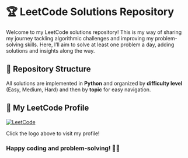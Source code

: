 # 🏆 LeetCode Solutions Repository

Welcome to my LeetCode solutions repository! This is my way of sharing my journey tackling algorithmic challenges and improving my problem-solving skills. Here, I’ll aim to solve at least one problem a day, adding solutions and insights along the way.

## 📘 Repository Structure

All solutions are implemented in **Python** and organized by **difficulty level** (Easy, Medium, Hard) and then by **topic** for easy navigation.

## 🔗 My LeetCode Profile

[![LeetCode](https://icons8.com/icon/S22n5FcHWTiO/leetcode)](https://leetcode.com/u/maxshabs/)

Click the logo above to visit my profile!

### Happy coding and problem-solving! 💪🚀
